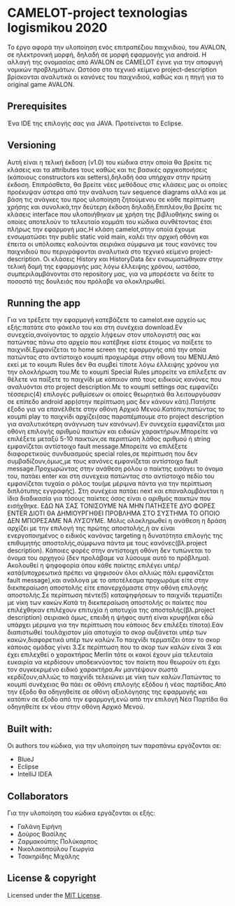 # CAMELOT-project texnologias logismikou 2020
Το έργο αφορά την υλοποίηση ενός επιτραπέζιου παιχνιδιού, του AVALON, σε ηλεκτρονική μορφή, δηλαδή σε μορφή εφαρμογής για android. Η αλλαγή της ονομασίας από AVALON σε CAMELOT έγινε για την αποφυγή νομικών προβλημάτων. Ωστόσο στο τεχνικό κείμενο project-description βρίσκονται αναλυτικά οι κανόνες του παιχνιδιού, καθώς και η πηγή για το original game AVALON.

## Prerequisites
Ένα IDE της επιλογής σας για JAVA. Προτείνεται το Eclipse.

## Versioning
Αυτή είναι η τελική έκδοση (v1.0) του κώδικα στην οποία θα βρείτε τις κλάσεις και τα attributes τους καθώς και τις βασικές αρχικοποιήσεις (κάποιους constructors και setters),δηλαδή  όσα υπήρχαν στην πρώτη έκδοση. Επιπρόσθετα, θα βρείτε νέες μεθόδους στις κλάσεις μας οι οποίες προέκυψαν ύστερα από την ανάλυση των sequence diagrams αλλά και με βάση τις ανάγκες του προς υλοποίηση ζητούμενου σε κάθε περίπτωση χρήσης και συνολικά,την δεύτερη έκδοση δηλαδή.Επιπλέον,θα βρείτε τις κλάσεις interface που υλοποιήθηκαν με χρήση της βιβλιοθήκης swing οι οποίες αποτελούν το τελευταίο κομμάτι του κώδικα συνθέτοντας έτσι πλήρως την εφαρμογή μας.Η κλάση camelot,στην οποία έχουμε ενσωματώσει την public static void main, καλέι την αρχική οθόνη και έπειτα οι υπόλοιπες καλούνται σειριάκα σύμφωνα με τους κανόνες του παιχνιδιού που περιγράφονται αναλυτικά στο τεχνικό κείμενο project-description. Οι κλάσεις History και HistoryData δεν ενσωματώθηκαν στην τελική δομή της εφαρμογής μας λόγω έλλειψης χρόνου, ωστόσο, συμπεριλαμβάνονται στο repository μας, για να μπορέσετε να δείτε το ποσοστό της δουλειάς που πρόλαβε να ολοκληρωθεί.

## Running the app
Για να τρέξετε την εφαρμογή κατεβάζετε το camelot.exe αρχείο ως εξής:πατάτε στο φάκελο του και στη συνέχεια download.Εν συνεχεία,ανοίγοντας το αρχείο λήψεων στον υπολογιστή σας και πατώντας πάνω στο αρχείο που κατέβηκε είστε έτοιμος να παίξετε το παιχνιδί.Εμφανίζεται το home screen της εφαρμογής από την οποία πατώντας στο αντίστοιχο κουμπί προχωράμε στην οθονη του MENU.Από εκεί με το κουμπι Rules δεν θα συμβεί τίποτε λόγω έλλειψης χρόνου για την ολοκλήρωση του.Με το κουμπί Special Rules μπορείτε να επίλεξετε αν θέλετε να παίξετε το παιχνίδι με κάποιον από τους ειδικούς κανόνες που αναλυόνται στο project description.Με το κουμπί settings σας εμφανίζει τέσσερις(4) επιλογές ρυθμίσεων οι οποίες θεωρητικά θα λειτουργόυσαν σε επίπεδο android app(στην περίπτωση μας δεν κάνουν κάτι).Πατήστε έξοδο για να επανέλθετε στην οθόνη Αρχικό Μενού.Κατόπιν,πατώντας το κουμπί play το παιχνίδι αρχίζει(σας παραπέμπουμε στο project description για αναλυτικότερη ανάγνωση των κανόνων).Εν συνεχεία εμφανίζεται μια οθόνη επιλογής αριθμού παικτών και ειδικών χαρακτήρων.Μπορείτε να επιλέξετε μεταξύ 5-10 παικτών,σε περιπτώση λάθος αριθμού ή string εμφανίζεται αντίστοιχο fault message.Μπορείτε να επιλέξετε διαφορετικούς συνδυασμούς special roles,σε περίπτωση που δεν συμβαδίζουν,όμως,με τους κανόνες εμφανίζεται αντίστοιχο fault message.Προχωρώντας στην ανάθεση ρόλου ο παίκτης εισάγει το όνομα του, πατάει enter και στη συνεχεια πατώντας στο αντίστοιχο πεδίο του εμφανίζεται τυχαία ο ρόλος του(με μέριμνα πάντα για την περίπτωση διπλότυπης εγγραφής). Στη συνέχεια πατάει next και επαναλαμβάνεται η ίδια διαδικασία για τόσους παίκτες όσος είναι ο αριθμός παικτών που εισήχθηκε. ΕΔΩ ΝΑ ΣΑΣ ΤΟΝΙΣΟΥΜΕ ΝΑ ΜΗΝ ΠΑΤΗΣΕΤΕ ΔΥΟ ΦΟΡΕΣ ENTER ΔΙΟΤΙ ΘΑ ΔΗΜΙΟΥΡΓΗΘΕΙ ΠΡΟΒΛΗΜΑ ΣΤΟ ΣΥΣΤΗΜΑ ΤΟ ΟΠΟΙΟ ΔΕΝ ΜΠΟΡΕΣΑΜΕ ΝΑ ΛΥΣΟΥΜΕ. Μόλις ολοκληρωθεί η ανάθεση η δράση αρχίζει με την επιλογή της πρώτης αποστολής,ή αν είναι ενεργοποιημένος ο ειδικός κανόνας targeting η δυνατότητα επιλογής της επιθυμητής αποστολής,σύμφωνα πάντα με τους κανόνες(βλ.project description). Κάποιες φορές στην αντίστοιχη οθόνη δεν τυπώνεται το όνομα του αρχηγού (δεν προλάβαμε να λύσουμε αυτό το πρόβλημα). Ακολουθεί η ψηφοφορία όπου κάθε παίκτης επιλέγει υπέρ/κατά(υποχρεωτικά πρέπει να ψηφισούν όλοι αλλιώς πάλι εμφανίζεται fault message),και ανάλογα με το αποτέλεσμα προχωράμε είτε στην διεκπεραίωση αποστολής είτε επανερχόμαστε στην οθόνη επιλογής αποστολής.Σε περίπτωση πέντε(5) καταψηφήσεων το παιχνίδι τερματίζει με νίκη των κακών.Κατά τη διεκπεραίωση αποστολής οι παίκτες που επιλέχθηκαν επιλέχουν επιτυχία ή αποτυχία της αποστολής(βλ.project description) σειριακά όμως, επειδή η ψήφος αυτή είναι κρυφή(και εδώ υπάρχει μέριμνα για την περίπτωση που κάποιος δεν επιλέξει τίποτα).Εάν διαπιστωθεί τουλάχιστον μία αποτυχία το σκορ αυξάνεται υπέρ των κακών,διαφορετικά  υπέρ των καλών.Το παιχνίδι τερματίζει όταν το σκορ κάποιας ομάδας γίνει 3.Σε περίπτωση που το σκορ των καλών είναι 3 και έχει επιλεχθεί ο χαρακτήρας Merlin τότε οι κακοί έχουν μία τελευταία ευκαιρία να κερδίσουν υποδεικνύοντας τον παίκτη που θεωρούν οτι έχει τον συγκεκριμένο ειδικό χαρακτήρα.Αν μαντέψουν σωστά κερδίζουν,αλλιώς το παιχνίδι τελειώνει με νίκη των καλών.Πατώντας το κουμπί συνέχειας θα πάει σε οθόνη επιλογής εξόδου ή νέας παρτίδας.Από την έξοδο θα οδηγηθείτε σε οθόνη αξιολόγησης της εφαρμογής και κατόπιν σε έξοδο από την εφαρμογή,ενώ από την επιλογή Νέα Παρτίδα θα οδηγηθείτε εκ νέου στην οθόνη Αρχικό Μενού. 


## Built with:
Οι authors του κώδικα, για την υλοποίηση των παραπάνω εργάζονται σε:
* BlueJ
* Eclipse 
* IntelliJ IDEA

## Collaborators
Για την υλοποίηση του κώδικα εργάζονται οι εξής:
* Γαλάνη Ειρήνη
* Δούρος Βασίλης
* Ζαρμακούπης Πολύκαρπος
* Νικολακοπούλου Γεωργία 
* Τσακηρίδης Μιχάλης

## License & copyright
Licensed under the [MIT License](LICENSE).
